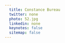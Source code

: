 ```yaml
---
  title: Constance Bureau
  twitter: none
  photo: 52.jpg
  linkedin: none
  keynotes: false
  sitemap: false
---
```


